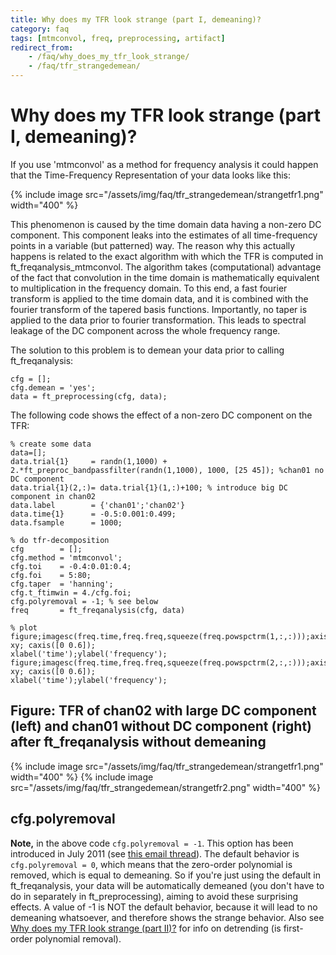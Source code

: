 ```yaml
---
title: Why does my TFR look strange (part I, demeaning)?
category: faq
tags: [mtmconvol, freq, preprocessing, artifact]
redirect_from:
    - /faq/why_does_my_tfr_look_strange/
    - /faq/tfr_strangedemean/
---
```


# Why does my TFR look strange (part I, demeaning)?

If you use 'mtmconvol' as a method for frequency analysis it could happen that the Time-Frequency Representation of your data looks like this:

{% include image src="/assets/img/faq/tfr_strangedemean/strangetfr1.png" width="400" %}

This phenomenon is caused by the time domain data having a non-zero DC component. This component leaks into the estimates of all time-frequency points in a variable (but patterned) way. The reason why this actually happens is related to the exact algorithm with which the TFR is computed in ft_freqanalysis_mtmconvol. The algorithm takes (computational) advantage of the fact that convolution in the time domain is mathematically equivalent to multiplication in the frequency domain. To this end, a fast fourier transform is applied to the time domain data, and it is combined with the fourier transform of the tapered basis functions. Importantly, no taper is applied to the data prior to fourier transformation. This leads to spectral leakage of the DC component across the whole frequency range.

The solution to this problem is to demean your data prior to calling ft_freqanalysis:

    cfg = [];
    cfg.demean = 'yes';
    data = ft_preprocessing(cfg, data);

The following code shows the effect of a non-zero DC component on the TFR:

    % create some data
    data=[];
    data.trial{1}     = randn(1,1000) + 2.*ft_preproc_bandpassfilter(randn(1,1000), 1000, [25 45]); %chan01 no DC component
    data.trial{1}(2,:)= data.trial{1}(1,:)+100; % introduce big DC component in chan02
    data.label        = {'chan01';'chan02'}
    data.time{1}      = -0.5:0.001:0.499;
    data.fsample      = 1000;

    % do tfr-decomposition
    cfg        = [];
    cfg.method = 'mtmconvol';
    cfg.toi    = -0.4:0.01:0.4;
    cfg.foi    = 5:80;
    cfg.taper  = 'hanning';
    cfg.t_ftimwin = 4./cfg.foi;
    cfg.polyremoval = -1; % see below
    freq       = ft_freqanalysis(cfg, data)

    % plot
    figure;imagesc(freq.time,freq.freq,squeeze(freq.powspctrm(1,:,:)));axis xy; caxis([0 0.6]);
    xlabel('time');ylabel('frequency');
    figure;imagesc(freq.time,freq.freq,squeeze(freq.powspctrm(2,:,:)));axis xy; caxis([0 0.6]);
    xlabel('time');ylabel('frequency');

## Figure: TFR of chan02 with large DC component (left) and chan01 without DC component (right) after ft_freqanalysis without demeaning

{% include image src="/assets/img/faq/tfr_strangedemean/strangetfr1.png" width="400" %}
{% include image src="/assets/img/faq/tfr_strangedemean/strangetfr2.png" width="400" %}

## cfg.polyremoval

**Note,** in the above code `cfg.polyremoval = -1`. This option has been introduced in July 2011 (see [this email thread](http://mailman.science.ru.nl/pipermail/fieldtrip/2012-January/004666.html)). The default behavior is `cfg.polyremoval = 0`, which means that the zero-order polynomial is removed, which is equal to demeaning. So if you're just using the default in ft_freqanalysis, your data will be automatically demeaned (you don't have to do in separately in ft_preprocessing), aiming to avoid these surprising effects. A value of -1 is NOT the default behavior, because it will lead to no demeaning whatsoever, and therefore shows the strange behavior. Also see [Why does my TFR look strange (part II)?](/faq/spectral/tfr_strangedetrend) for info on detrending (is first-order polynomial removal).
